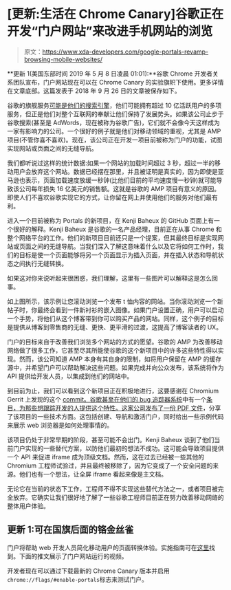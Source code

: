 # [更新:生活在 Chrome Canary]谷歌正在开发“门户网站”来改进手机网站的浏览

> 原文：<https://www.xda-developers.com/google-portals-revamp-browsing-mobile-websites/>

**更新 1(美国东部时间 2019 年 5 月 8 日凌晨 01:01):**谷歌 Chrome 开发者关系团队宣布，门户网站现在可以在 Chrome Canary 的实验旗帜下使用。更多详情在文章底部。这篇发表于 2018 年 9 月 26 日的文章被保存如下。

谷歌的旗舰服务[可能是他们的搜索引擎](https://www.xda-developers.com/google-search-discover-lens-stories-activity-cards/)，他们可能拥有超过 10 亿活跃用户的多项服务，但正是他们对整个互联网的奉献让他们保持了发展势头。如果该公司止步于谷歌搜索(甚至是 AdWords，现在被称为谷歌广告)，它们就不会像今天这样成为一家有影响力的公司。一个很好的例子就是他们对移动领域的重视，尤其是 AMP 项目(不管你喜不喜欢)。现在，该公司正在开发一项目前被称为门户的功能，试图实现网站或页面之间的无缝导航。

我们都听说过这样的统计数据:如果一个网站的加载时间超过 3 秒，超过一半的移动用户会放弃这个网站。数据已经摆在那里，并且被证明是真实的，因为即使是亚马逊也表示，页面加载速度放缓一秒钟(比他们目前的平均速度慢一秒钟)就可能导致该公司每年损失 16 亿美元的销售额。这就是谷歌的 AMP 项目有意义的原因。即使人们不喜欢谷歌实现它的方式，让你留在网上并使用他们的服务对他们最有利。

进入一个目前被称为 Portals 的新项目，在 Kenji Baheux 的 GitHub 页面上有一个很好的解释。Kenji Baheux 是谷歌的一名产品经理，目前正在从事 Chrome 和整个网络平台的工作。他们的新项目目前还只是一个提案，但其最终目标是实现网站或页面之间的无缝导航。当我们深入了解这意味着什么以及它将如何工作时，我们的目标是使一个页面能够将另一个页面显示为插入页面，并在插入状态和导航状态之间执行无缝转换。

如果这对你来说听起来很困惑，我们理解，这里有一些图片可以解释这是怎么回事。

如上图所示，该示例让您滚动浏览一个发布 t 恤内容的网站。当你滚动浏览一个新帖子时，你最终会看到一件新衬衫的嵌入图像。如果门户设置正确，用户可以启动一个手势，将他们从这个博客带到你可以购买产品的网站。同样，这个例子的目标是提供从博客到零售商的无缝、更快、更平滑的过渡，这提高了博客读者的 UX。

门户的目标来自于改善我们浏览多个网站的方式的愿望。谷歌的 AMP 为改善移动网络做了很多工作，它甚至尽其所能使谷歌的这个新项目中的许多这些特性得以实现。然而，该公司知道 AMP 本身有其自身的限制，如将用户保留在 AMP 的缓存源中，并希望门户可以帮助解决这些问题。如果完成并向公众发布，该系统将作为 API 提供给开发人员，以集成到他们的网站中。

到目前为止，我们可以看到这个新项目正在积极地进行，这要感谢在 Chromium Gerrit 上发现的这个 [commit。谷歌甚至在他们的 bug 追踪器系统](https://chromium-review.googlesource.com/c/chromium/src/+/1188884)中有一个[条目，为那些想跟踪开发的人提供这个特性。这家](https://bugs.chromium.org/p/chromium/issues/detail?id=865565&desc=3)[公司发布了一份 PDF 文件](https://docs.google.com/document/d/1ITizGVUmfFGktOOynHFhx87cnJ__7EXy-4uMpOE0OAg/edit)，分享了该项目的一些技术方面。这包括创建、导航和激活门户，同时给出一些示例代码来展示 web 浏览器是如何处理事情的。

该项目仍处于非常早期的阶段，甚至可能不会出门。Kenji Baheux 谈到了他们当前门户实现的一些替代方案，以防他们最初的想法不成功。这可能会导致项目提供一个 API 来促进 iframe 成为顶级文档。然而，这在过去已经被一些其他的 Chromium 工程师试验过，并且最终被移除了，因为它变成了一个安全问题的来源。他们也有一个想法，让全屏 iframe 看起来像是主文档。

无论它在当前的状态下工作，工程师不得不实现这些替代方法之一，或者项目被完全放弃。它确实让我们很好地了解了一些谷歌工程师目前正在努力改善移动网络的整体用户体验。

## 更新 1:可在国旗后面的铬金丝雀

门户将帮助 web 开发人员简化移动用户的页面转换体验。实施指南可在[这里](https://web.dev/hands-on-portals/)找到。下面的推文展示了门户网站运行的视频。

开发者现在可以通过下载最新的 Chrome Canary 版本并启用`chrome://flags/#enable-portals`标志来测试门户。